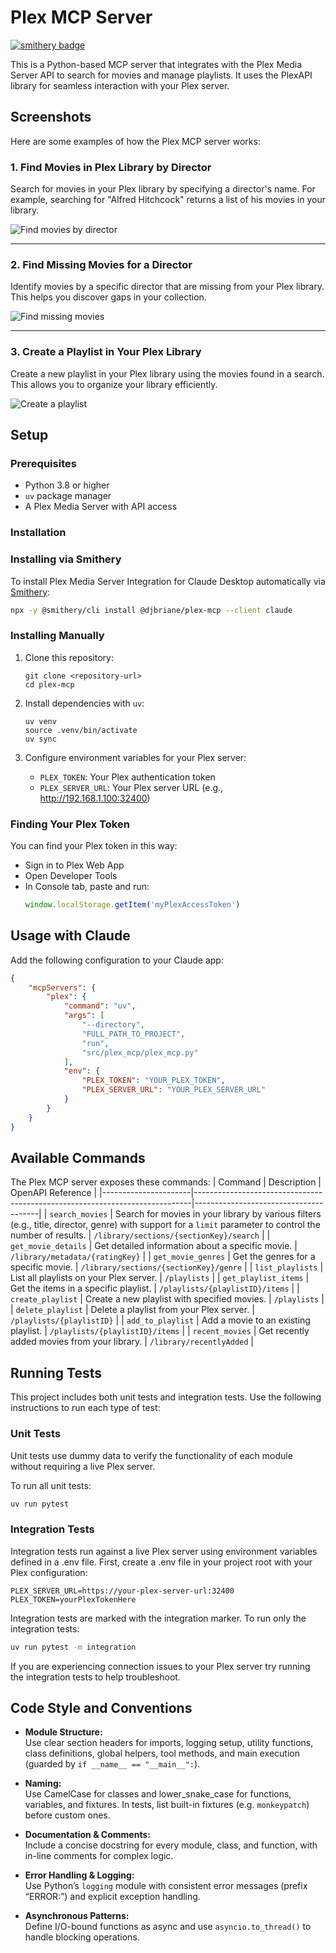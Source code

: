 # Plex MCP Server

[![smithery badge](https://smithery.ai/badge/@djbriane/plex-mcp)](https://smithery.ai/server/@djbriane/plex-mcp)

This is a Python-based MCP server that integrates with the Plex Media Server API to search for movies and manage playlists. It uses the PlexAPI library for seamless interaction with your Plex server.

## Screenshots

Here are some examples of how the Plex MCP server works:

### 1. Find Movies in Plex Library by Director
Search for movies in your Plex library by specifying a director's name. For example, searching for "Alfred Hitchcock" returns a list of his movies in your library.

![Find movies by director](images/plex-mcp-search-movies-hitchcock.png)

---

### 2. Find Missing Movies for a Director
Identify movies by a specific director that are missing from your Plex library. This helps you discover gaps in your collection.

![Find missing movies](images/plex-mcp-missing-movies.png)

---

### 3. Create a Playlist in Your Plex Library
Create a new playlist in your Plex library using the movies found in a search. This allows you to organize your library efficiently.

![Create a playlist](images/plex-mcp-create-playlist.png)


## Setup

### Prerequisites

- Python 3.8 or higher
- `uv` package manager
- A Plex Media Server with API access

### Installation

### Installing via Smithery

To install Plex Media Server Integration for Claude Desktop automatically via [Smithery](https://smithery.ai/server/@djbriane/plex-mcp):

```bash
npx -y @smithery/cli install @djbriane/plex-mcp --client claude
```

### Installing Manually
1. Clone this repository:
   ```
   git clone <repository-url>
   cd plex-mcp
   ```

2. Install dependencies with `uv`:
   ```
   uv venv
   source .venv/bin/activate
   uv sync
   ```

3. Configure environment variables for your Plex server:
   - `PLEX_TOKEN`: Your Plex authentication token
   - `PLEX_SERVER_URL`: Your Plex server URL (e.g., http://192.168.1.100:32400)

### Finding Your Plex Token

You can find your Plex token in this way:

   - Sign in to Plex Web App
   - Open Developer Tools
   - In Console tab, paste and run:
     ```javascript
     window.localStorage.getItem('myPlexAccessToken')
     ```

## Usage with Claude

Add the following configuration to your Claude app:

```json
{
    "mcpServers": {
        "plex": {
            "command": "uv",
            "args": [
                "--directory",
                "FULL_PATH_TO_PROJECT",
                "run",
                "src/plex_mcp/plex_mcp.py"
            ],
            "env": {
                "PLEX_TOKEN": "YOUR_PLEX_TOKEN",
                "PLEX_SERVER_URL": "YOUR_PLEX_SERVER_URL"
            }
        }
    }
}
```

## Available Commands

The Plex MCP server exposes these commands:
| Command              | Description                                                                 | OpenAPI Reference                     |
|----------------------|-----------------------------------------------------------------------------|---------------------------------------|
| `search_movies`      | Search for movies in your library by various filters (e.g., title, director, genre) with support for a `limit` parameter to control the number of results. | `/library/sections/{sectionKey}/search` |
| `get_movie_details`  | Get detailed information about a specific movie.                           | `/library/metadata/{ratingKey}`       |
| `get_movie_genres`   | Get the genres for a specific movie.                                       | `/library/sections/{sectionKey}/genre` |
| `list_playlists`     | List all playlists on your Plex server.                                    | `/playlists`                          |
| `get_playlist_items` | Get the items in a specific playlist.                                      | `/playlists/{playlistID}/items`       |
| `create_playlist`    | Create a new playlist with specified movies.                              | `/playlists`                          |
| `delete_playlist`    | Delete a playlist from your Plex server.                                  | `/playlists/{playlistID}`             |
| `add_to_playlist`    | Add a movie to an existing playlist.                                       | `/playlists/{playlistID}/items`       |
| `recent_movies`      | Get recently added movies from your library.                              | `/library/recentlyAdded`              |

## Running Tests

This project includes both unit tests and integration tests. Use the following instructions to run each type of test:

### Unit Tests

Unit tests use dummy data to verify the functionality of each module without requiring a live Plex server.

To run all unit tests:
```bash
uv run pytest
```

### Integration Tests

Integration tests run against a live Plex server using environment variables defined in a .env file. First, create a .env file in your project root with your Plex configuration:

```env
PLEX_SERVER_URL=https://your-plex-server-url:32400
PLEX_TOKEN=yourPlexTokenHere
```

Integration tests are marked with the integration marker. To run only the integration tests:

```bash
uv run pytest -m integration
```

If you are experiencing connection issues to your Plex server try running the integration tests to help troubleshoot.

## Code Style and Conventions

- **Module Structure:**  
  Use clear section headers for imports, logging setup, utility functions, class definitions, global helpers, tool methods, and main execution (guarded by `if __name__ == "__main__":`).

- **Naming:**  
  Use CamelCase for classes and lower_snake_case for functions, variables, and fixtures. In tests, list built-in fixtures (e.g. `monkeypatch`) before custom ones.

- **Documentation & Comments:**  
  Include a concise docstring for every module, class, and function, with in-line comments for complex logic.

- **Error Handling & Logging:**  
  Use Python’s `logging` module with consistent error messages (prefix “ERROR:”) and explicit exception handling.

- **Asynchronous Patterns:**  
  Define I/O-bound functions as async and use `asyncio.to_thread()` to handle blocking operations.

